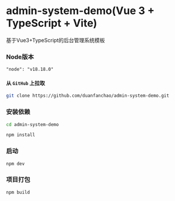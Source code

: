 # admin-system-demo(Vue 3 + TypeScript + Vite)
基于Vue3+TypeScript的后台管理系统模板

### Node版本
```
"node": "v18.18.0"
```

#### 从 `GitHub` 上拉取

```bash
git clone https://github.com/duanfanchao/admin-system-demo.git
```

### 安装依赖

```bash
cd admin-system-demo

npm install
```

### 启动

```bash
npm dev
```

### 项目打包

```bash
npm build
```
